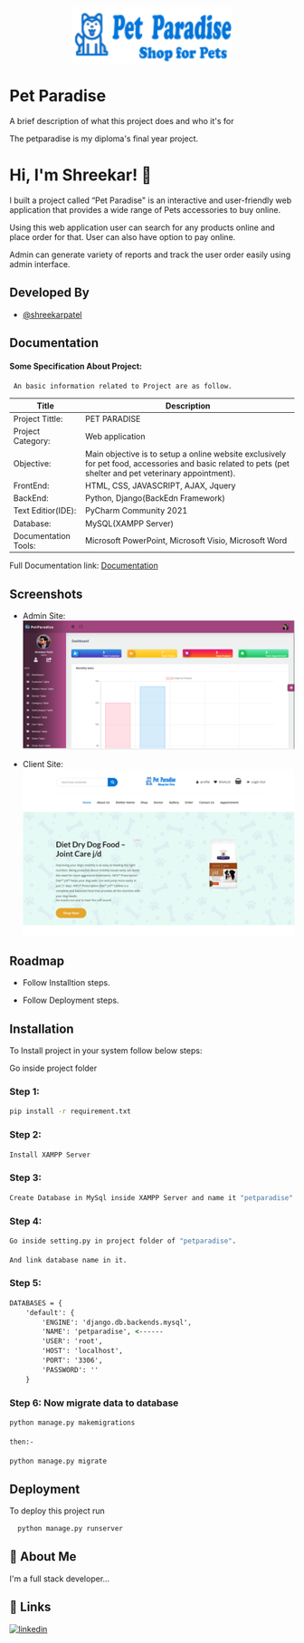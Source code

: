 

<img style="display: block;-webkit-user-select: none;margin: auto;background-color: hsl(0, 0%, 90%);transition: background-color 300ms;" height=100, src="https://raw.githubusercontent.com/shreekarpatel/PetParadise-DjangoProject/main/petparadise_Client/static/images/logo-3.png">

# Pet Paradise

A brief description of what this project does and who it's for

The petparadise is my diploma's final year project.


# Hi, I'm Shreekar! 👋

I built a project called “Pet Paradise" is an interactive and user-friendly web application that provides a wide range of Pets accessories to buy online. 

Using this web application user can search for any products online and place order for that. User can also have option to pay online. 

Admin can generate variety of reports and track the user order easily using admin interface. 
## Developed By

- [@shreekarpatel](https://github.com/shreekarpatel)


## Documentation

#### Some Specification About Project:

```http
 An basic information related to Project are as follow.
```

| Title  | Description |
| ------------- | ------------- |
| Project Tittle:  | PET PARADISE  |
| Project Category:| Web application  |
| Objective:  | Main objective is to setup a online website exclusively for pet food, accessories and basic related to pets (pet shelter and pet veterinary appointment).  |
| FrontEnd:  | HTML, CSS, JAVASCRIPT, AJAX, Jquery  |
| BackEnd:   | Python, Django(BackEdn Framework)    |
| Text Editior(IDE):   | PyCharm Community 2021  |
| Database:  | MySQL(XAMPP Server)  |
| Documentation Tools: | Microsoft PowerPoint, Microsoft Visio, Microsoft Word |

Full Documentation link: [Documentation](https://linktodocumentation)
## Screenshots
- Admin Site:
![App Screenshot](https://raw.githubusercontent.com/shreekarpatel/PetParadise-DjangoProject/main/Screenshot/Admin_Site/img_5.png)

- Client Site:
![App Screenshot](https://raw.githubusercontent.com/shreekarpatel/PetParadise-DjangoProject/main/Screenshot/Client_Site/img_6.png)


## Roadmap

- Follow Installtion steps.

- Follow Deployment steps.


## Installation

To Install project in your system follow below steps:

Go inside project folder

### Step 1:
```cmd
pip install -r requirement.txt
```

### Step 2:
```cmd
Install XAMPP Server 
```
### Step 3:
```cmd
Create Database in MySql inside XAMPP Server and name it "petparadise". 
```
### Step 4:
```cmd
Go inside setting.py in project folder of "petparadise".

And link database name in it.
```
### Step 5:
```cmd
DATABASES = {
    'default': {
        'ENGINE': 'django.db.backends.mysql',
        'NAME': 'petparadise', <------
        'USER': 'root',
        'HOST': 'localhost',
        'PORT': '3306',
        'PASSWORD': ''
    }
```    

### Step 6: Now migrate data to database
```cmd
python manage.py makemigrations

then:-

python manage.py migrate
```
## Deployment

To deploy this project run

```bash
  python manage.py runserver
```


## 🚀 About Me
I'm a full stack developer...


## 🔗 Links
[![linkedin](https://img.shields.io/badge/linkedin-0A66C2?style=for-the-badge&logo=linkedin&logoColor=white)](https://www.linkedin.com/in/shreekar-patel-2b0bb221a/)



